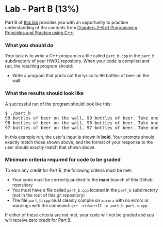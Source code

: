 # Lab - Part B (13%)

Part B of [this lab](../README.md) provides you with an opportunity to practice understanding of the contents from [Chapters 2-6 of Programming Principles and Practice using C++][textbook].

### What you should do

Your task is to write a C++ program in a file called `part_b.cpp` in the `part_b` subdirectory of your HW02 repository. When your code is compiled and run, the resulting program should:
* Write a program that prints out the lyrics to 99 bottles of beer on the wall


### What the results should look like

A successful run of the program should look like this:
<pre>$ ./part_b
99 bottles of beer on the wall, 99 bottles of beer. Take one down, pass it around, 99 bottles of beer on the wall
98 bottles of beer on the wall, 98 bottles of beer. Take one down, pass it around, 98 bottles of beer on the wall
97 bottles of beer on the wall, 97 bottles of beer. Take one down, pass it around, 97 bottles of beer on the wall
</pre>

In this example run, the user's input is shown in **bold**.
Your prompts should exactly match those shown above, and the format of your response to the user should exactly match that shown above.


### Minimum criteria required for code to be graded

To earn any credit for Part B, the following criteria must be met:
* Your code must be correctly pushed to the **main** branch of this Github repository
* You must have a file called `part_b.cpp` located in the `part_b` subdirectory (not in the root of this git repository)
* The file `part_b.cpp` must cleanly compile on `aurora` with no errors or warnings with the command: `g++ -std=c++17 -o part_b part_b.cpp`


If either of these criteria are not met, your code will not be graded and you will receive zero credit for Part B.



[textbook]: https://learning.oreilly.com/library/view/programming-principles-and/9780133796759/ch06.xhtml#ch06

